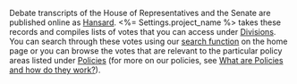 Debate transcripts of the House of Representatives and the Senate are published online as
[Hansard](http://www.openaustralia.org/). <%= Settings.project_name %> takes these records and compiles lists of
votes that you can access under [Divisions](/divisions). You can search through these votes using
our [search function](/) on the home page or you can browse the votes that are relevant to the
particular policy areas listed under [Policies](/policies) (for more on our policies, see
[What are Policies and how do they work?](#policies)).
